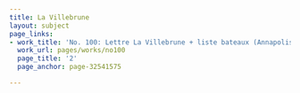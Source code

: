 ```yaml
---
title: La Villebrune
layout: subject
page_links:
- work_title: 'No. 100: Lettre La Villebrune + liste bateaux (Annapolis) - 1781/09/16'
  work_url: pages/works/no100
  page_title: '2'
  page_anchor: page-32541575

---
```

